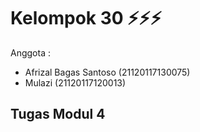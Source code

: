 # Kelompok 30 ⚡⚡⚡
Anggota :
 - Afrizal Bagas Santoso (21120117130075)
 - Mulazi (21120117120013)
## Tugas Modul 4

